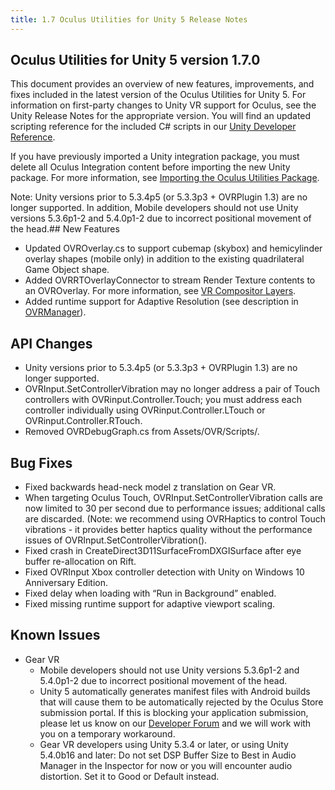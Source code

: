 ```yaml
---
title: 1.7 Oculus Utilities for Unity 5 Release Notes
---
```

## Oculus Utilities for Unity 5 version 1.7.0

This document provides an overview of new features, improvements, and fixes included in the latest version of the Oculus Utilities for Unity 5. For information on first-party changes to Unity VR support for Oculus, see the Unity Release Notes for the appropriate version. You will find an updated scripting reference for the included C# scripts in our [Unity Developer Reference](/documentation/game-engines/latest/concepts/book-unity-reference/).

If you have previously imported a Unity integration package, you must delete all Oculus Integration content before importing the new Unity package. For more information, see [Importing the Oculus Utilities Package](/documentation/unity/latest/concepts/unity-import/ "Oculus Utilities for Unity is an optional Unity Package that includes scripts, prefabs, and other resources to assist with development.").

Note: Unity versions prior to 5.3.4p5 (or 5.3.3p3 + OVRPlugin 1.3) are no longer supported. In addition, Mobile developers should not use Unity versions 5.3.6p1-2 and 5.4.0p1-2 due to incorrect positional movement of the head.## New Features

* Updated OVROverlay.cs to support cubemap (skybox) and hemicylinder overlay shapes (mobile only) in addition to the existing quadrilateral Game Object shape.
* Added OVRRTOverlayConnector to stream Render Texture contents to an OVROverlay. For more information, see [VR Compositor Layers](/documentation/unity/latest/concepts/unity-ovroverlay/ "OVROverlay is a script in OVR/Scripts that allows you to render Game Objects as VR Compositor Layers instead of drawing them to the eye buffer.").
* Added runtime support for Adaptive Resolution (see description in [OVRManager](/documentation/unity/latest/concepts/unity-utilities-overview/#unity-components "This section gives a general overview of the Components provided by the Utilities package.")).
## API Changes

* Unity versions prior to 5.3.4p5 (or 5.3.3p3 + OVRPlugin 1.3) are no longer supported.
* OVRInput.SetControllerVibration may no longer address a pair of Touch controllers with OVRinput.Controller.Touch; you must address each controller individually using OVRinput.Controller.LTouch or OVRinput.Controller.RTouch.
* Removed OVRDebugGraph.cs from Assets/OVR/Scripts/.
## Bug Fixes

* Fixed backwards head-neck model z translation on Gear VR.
* When targeting Oculus Touch, OVRInput.SetControllerVibration calls are now limited to 30 per second due to performance issues; additional calls are discarded. (Note: we recommend using OVRHaptics to control Touch vibrations - it provides better haptics quality without the performance issues of OVRInput.SetControllerVibration().
* Fixed crash in CreateDirect3D11SurfaceFromDXGISurface after eye buffer re-allocation on Rift.
* Fixed OVRInput Xbox controller detection with Unity on Windows 10 Anniversary Edition.
* Fixed delay when loading with “Run in Background” enabled.
* Fixed missing runtime support for adaptive viewport scaling.
## Known Issues

* Gear VR
	+ Mobile developers should not use Unity versions 5.3.6p1-2 and 5.4.0p1-2 due to incorrect positional movement of the head.
	+ Unity 5 automatically generates manifest files with Android builds that will cause them to be automatically rejected by the Oculus Store submission portal. If this is blocking your application submission, please let us know on our [Developer Forum](https://forums.oculus.com/developer/) and we will work with you on a temporary workaround.
	+ Gear VR developers using Unity 5.3.4 or later, or using Unity 5.4.0b16 and later: Do not set DSP Buffer Size to Best in Audio Manager in the Inspector for now or you will encounter audio distortion. Set it to Good or Default instead.
	
